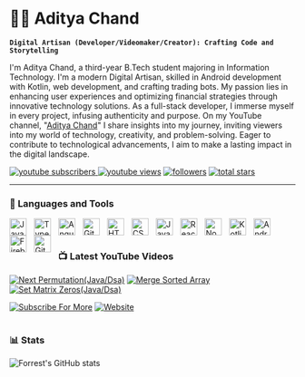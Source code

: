 # 🏄‍♂️ Aditya Chand

**`Digital Artisan (Developer/Videomaker/Creator): Crafting Code and Storytelling`**

I'm Aditya Chand, a third-year B.Tech student majoring in Information Technology. I'm a modern Digital Artisan, skilled in Android development with Kotlin, web development, and crafting trading bots. My passion lies in enhancing user experiences and optimizing financial strategies through innovative technology solutions. As a full-stack developer, I immerse myself in every project, infusing authenticity and purpose. On my YouTube channel, "[Aditya Chand](https://www.youtube.com/channel/UCmJzHCvSersVPFzj6bRFsjg?sub_confirmation=1)" I share insights into my journey, inviting viewers into my world of technology, creativity, and problem-solving. Eager to contribute to technological advancements, I aim to make a lasting impact in the digital landscape.

 <p align="left">
      <a href="https://www.youtube.com/channel/UCmJzHCvSersVPFzj6bRFsjg?sub_confirmation=1">
    <img alt="youtube subscribers" title="Subscribe to my YouTube channel" src="https://custom-icon-badges.demolab.com/youtube/channel/subscribers/UCmJzHCvSersVPFzj6bRFsjg?color=%23E05D44&label=SUBSCRIBE&logo=video&logoColor=white&style=for-the-badge&labelColor=CE4630"/>
</a>
      <a href="https://www.youtube.com/channel/UCmJzHCvSersVPFzj6bRFsjg">
         <img alt="youtube views" title="YouTube views" src="https://custom-icon-badges.demolab.com/youtube/channel/views/UCmJzHCvSersVPFzj6bRFsjg?color=%23E1AD0E&logo=eye&logoColor=white&style=for-the-badge&labelColor=C79600"/></a> 
      <a href="https://github.com/adiityack?tab=followers">
         <img alt="followers" title="Follow me on Github" src="https://custom-icon-badges.demolab.com/github/followers/adiityack?color=236ad3&labelColor=1155ba&style=for-the-badge&logo=person-add&label=Follow&logoColor=white"/></a>
      <a href="https://github.com/adiityack?tab=repositories&sort=stargazers">
         <img alt="total stars" title="Total stars on GitHub" src="https://custom-icon-badges.demolab.com/github/stars/adiityack?color=55960c&style=for-the-badge&labelColor=488207&logo=star"/></a>
   </p>

---

### 🧰 Languages and Tools

<img align="left" alt="Java" width="30px" style="padding-right:10px;" src="https://cdn.jsdelivr.net/gh/devicons/devicon/icons/java/java-original.svg"/>

<img align="left" alt="TypeScript" width="30px" style="padding-right:10px;" src="https://cdn.jsdelivr.net/gh/devicons/devicon/icons/typescript/typescript-plain.svg" />
<img align="left" alt="Angular" width="30px" style="padding-right:10px;" src="https://cdn.jsdelivr.net/gh/devicons/devicon/icons/angularjs/angularjs-plain.svg" />
<img align="left" alt="Git" width="30px" style="padding-right:10px;" src="https://cdn.jsdelivr.net/gh/devicons/devicon/icons/git/git-original.svg" />

<img align="left" alt="HTML" width="30px" style="padding-right:10px;" src="https://cdn.jsdelivr.net/gh/devicons/devicon/icons/html5/html5-plain.svg" />
<img align="left" alt="CSS" width="30px" style="padding-right:10px;" src="https://cdn.jsdelivr.net/gh/devicons/devicon/icons/css3/css3-plain.svg" />
<img align="left" alt="JavaScript" width="30px" style="padding-right:10px;" src="https://cdn.jsdelivr.net/gh/devicons/devicon/icons/javascript/javascript-plain.svg" />
<img align="left" alt="React" width="30px" style="padding-right:10px;" src="https://cdn.jsdelivr.net/gh/devicons/devicon/icons/react/react-original.svg" />
<img align="left" alt="NodeJS" width="30px" style="padding-right:10px;" src="https://cdn.jsdelivr.net/gh/devicons/devicon/icons/nodejs/nodejs-original.svg" />
<img align="left" alt="Kotlin" width="30px" style="padding-right:10px;" src="https://cdn.jsdelivr.net/gh/devicons/devicon/icons/kotlin/kotlin-original.svg" />
<img align="left" alt="AndroidStudio" width="30px" style="padding-right:10px;" src="https://cdn.jsdelivr.net/gh/devicons/devicon/icons/android/android-original.svg" />
<img align="left" alt="Firebase" width="30px" style="padding-right:10px;" src="https://cdn.jsdelivr.net/gh/devicons/devicon/icons/firebase/firebase-plain.svg" />


<img align="left" alt="GitHub" width="30px" style="padding-right:10px;" src="https://cdn.jsdelivr.net/gh/devicons/devicon/icons/github/github-original.svg" />

<br />

#

### 📺 Latest YouTube Videos

<!-- BEGIN YOUTUBE-CARDS -->
[![Next Permutation(Java/Dsa)](https://ytcards.demolab.com/?id=b5vG_5lJ5tU&title=Next+Permutation%28Java%2FDsa%29&lang=en&timestamp=1714658415&background_color=%230d1117&title_color=%23ffffff&stats_color=%23dedede&max_title_lines=1&width=250&border_radius=5&duration=1243 "Next Permutation(Java/Dsa)")](https://youtu.be/b5vG_5lJ5tU?si=d1_oL7L0FauzFYA6)
[![Merge Sorted Array](https://ytcards.demolab.com/?id=wf5g5viov1I&title=Merge+Sorted+Array&lang=en&timestamp=1712845830&background_color=%230d1117&title_color=%23ffffff&stats_color=%23dedede&max_title_lines=1&width=250&border_radius=5&duration=867 "Merge Sorted Array")](https://youtu.be/wf5g5viov1I?si=NRvUzGcRjPXr3rwg)
[![Set Matrix Zeros(Java/Dsa)](https://ytcards.demolab.com/?id=b5vG_5lJ5tU&title=Set+Matrix+Zeros%28Java%2FDsa%29&lang=en&timestamp=1714658415&background_color=%230d1117&title_color=%23ffffff&stats_color=%23dedede&max_title_lines=1&width=250&border_radius=5&duration=1243 "Set Matrix Zeros(Java/Dsa)")](https://youtu.be/Avy0YgiK1vc?si=Qpu7NIMLbFR7OQBi)
<!-- END YOUTUBE-CARDS -->

[![Subscribe For More](https://custom-icon-badges.demolab.com/badge/-Subscribe%20For%20More-red?style=for-the-badge&logo=video&logoColor=white)](https://www.youtube.com/channel/UCmJzHCvSersVPFzj6bRFsjg?sub_confirmation=1)
[![Website](https://custom-icon-badges.demolab.com/badge/-Website-yellow?style=for-the-badge&logo=video&logoColor=white)](https://adityacchand.netlify.app)


#

### 📊 Stats

![Forrest's GitHub stats](https://github-readme-stats.vercel.app/api?username=adiityack&show_icons=true&theme=gruvbox)

<!-- ![GitHub Streak](https://streak-stats.demolab.com?user=adiityack&theme=gruvbox&border_radius=4.5) -->

#
<!--
<details>
 <summary><h3>👨‍💻 Aditya Coding Journey</h3></summary>
  Picture this: in the vast expanse of the digital world, there's me, Aditya Chand, a modern-day Digital Artisan. With Android development, web crafting, and trading bots as my tools, I'm on a mission to transform user experiences and revolutionize financial strategies through tech innovation.

As a full-stack developer and content creator, I weave stories that resonate, infusing each project with authenticity. On my YouTube channel, 'Aditya Chand,' I invite you into a realm where technology, creativity, and problem-solving converge.

But amidst my journey, there's a dream that never faded - to birth my own app, my own creation. So, with steely resolve, I pivot my focus, dedicating time to manifesting this vision.

As the tale of my tech odyssey unfolds, it's a saga of passion, perseverance, and the relentless pursuit of innovation. Every step forward brings me closer to that dream, fueled by a burning desire to leave an indelible mark in the digital sphere.
-->
[website]: https://adityacchand.netlify.app
[youtube]: https://www.youtube.com/channel/UCmJzHCvSersVPFzj6bRFsjg?sub_confirmation=1
